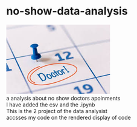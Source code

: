 # no-show-data-analysis
![](photos/download.jpg)<br>
a analysis about no show doctors apoinments<br>
I have added the csv and the .ipynb<br>
This is the 2 project of the data analysist<br>
accsses my code on the rendered display of code
